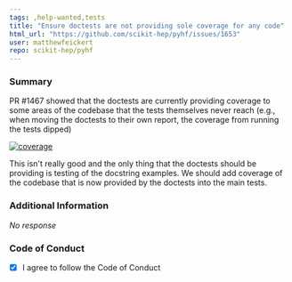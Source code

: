 ```yaml
---
tags: ,help-wanted,tests
title: "Ensure doctests are not providing sole coverage for any code"
html_url: "https://github.com/scikit-hep/pyhf/issues/1653"
user: matthewfeickert
repo: scikit-hep/pyhf
---
```


### Summary

PR #1467 showed that the doctests are currently providing coverage to some areas of the codebase that the tests themselves never reach (e.g., when moving the doctests to their own report, the coverage from running the tests dipped)

[![coverage](https://user-images.githubusercontent.com/5142394/137968026-eca337b9-79ff-4a8d-9ffc-1d99ef57d004.png)](https://codecov.io/gh/scikit-hep/pyhf/pull/1467?src=pr&el=continue&utm_medium=referral&utm_source=github&utm_content=comment&utm_campaign=pr+comments&utm_term=scikit-hep)

This isn't really good and the only thing that the doctests should be providing is testing of the docstring examples. We should add coverage of the codebase that is now provided by the doctests into the main tests.


### Additional Information

_No response_

### Code of Conduct

- [X] I agree to follow the Code of Conduct
